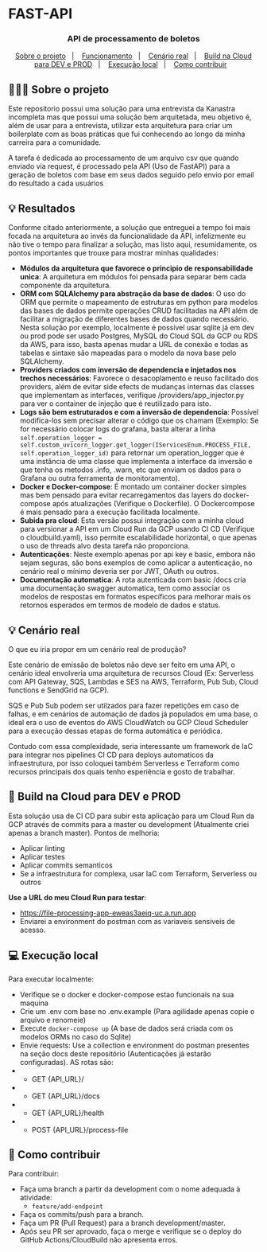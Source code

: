 # FAST-API

<h3 align="center">
  API de processamento de boletos
</h3>


<p align="center">
  <a href="#-sobre-o-projeto">Sobre o projeto</a>&nbsp;&nbsp;&nbsp;|&nbsp;&nbsp;&nbsp;
  <a href="#-resultados">Funcionamento</a>&nbsp;&nbsp;&nbsp;|&nbsp;&nbsp;&nbsp;
  <a href="#-cenário-real">Cenário real</a>&nbsp;&nbsp;&nbsp;|&nbsp;&nbsp;&nbsp;
  <a href="#-build-na-cloud-para-dev-e-prod">Build na Cloud para DEV e PROD</a>&nbsp;&nbsp;&nbsp;|&nbsp;&nbsp;&nbsp;
  <a href="#-execução-local">Execução local</a>&nbsp;&nbsp;&nbsp;|&nbsp;&nbsp;&nbsp;
  <a href="#-como-contribuir">Como contribuir</a>&nbsp;&nbsp;&nbsp;
</p>

## 💇🏻‍♂️ Sobre o projeto

Este repositorio possui uma solução para uma entrevista da Kanastra incompleta mas que possui uma solução bem arquitetada, meu objetivo é, além de usar para a entrevista, utilizar esta arquitetura para criar um boilerplate com as boas práticas que fui conhecendo ao longo da minha carreira para a comunidade.

A tarefa é dedicada ao processamento de um arquivo csv que quando enviado via request, é processado pela API (Uso de FastAPI) para a geração de boletos com base em seus dados seguido pelo envio por email do resultado a cada usuários

## 💡 Resultados

Conforme citado anteriormente, a solução que entreguei a tempo foi mais focada na arquitetura ao invés da funcionalidade da API, infelizmente eu não tive o tempo para finalizar a solução, mas listo aqui, resumidamente, os pontos importantes que trouxe para mostrar minhas qualidades:

- **Módulos da arquitetura que favorece o principio de responsabilidade unica**: A arquitetura em módulos foi pensada para separar bem cada componente da arquitetura.
- **ORM com SQLAlchemy para abstração da base de dados**: O uso do ORM que permite o mapeamento de estruturas em python para modelos das bases de dados permite operações CRUD facilitadas na API além de facilitar a migração de diferentes bases de dados quando necessário. Nesta solução por exemplo, localmente é possível usar sqlite já em dev ou prod pode ser usado Postgres, MySQL do Cloud SQL da GCP ou RDS da AWS, para isso, basta apenas mudar a URL de conexão e todas as tabelas e sintaxe são mapeadas para o modelo da nova base pelo SQLAlchemy.
- **Providers criados com inversão de dependencia e injetados nos trechos necessários**: Favorece o desacoplamento e reuso facilitado dos providers, além de evitar side efects de mudanças internas das classes que implementam as interfaces, verifique /providers/app_injector.py para ver o container de injeção que é reutilizado para isto.
- **Logs são bem estruturados e com a inversão de dependencia**: Possível modifica-los sem precisar alterar o código que os chamam (Exemplo: Se for necessário colocar logs do grafana, basta alterar a linha `self.operation_logger = self.custom_uvicorn_logger.get_logger(IServicesEnum.PROCESS_FILE, self.operation_logger_id)` para retornar um operation_logger que é uma instância de uma classe que implementa a interface da inversão e que tenha os metodos .info, .warn, etc que enviam os dados para o Grafana ou outra ferramenta de monitoramento).
- **Docker e Docker-compose**: É montado um container docker simples mas bem pensado para evitar recarregamentos das layers do docker-compose após atualizações (Verifique o Dockerfile). O Dockercompose é mais pensado para a execução facilitada localmente.
- **Subida pra cloud**: Esta versão possui integração com a minha cloud para versionar a API em um Cloud Run da GCP usando CI CD (Verifique o cloudbuild.yaml), isso permite escalabilidade horizontal, o que apenas o uso de threads alvo desta tarefa não proporciona.
- **Autenticações**: Neste exemplo apenas por api key e basic, embora não sejam seguras, são bons exemplos de como aplicar a autenticação, no cenário real o mínimo deveria ser por JWT, OAuth ou outros.
- **Documentação automatica**: A rota autenticada com basic /docs cria uma documentação swagger automatica, tem como associar os modelos de respostas em formatos específicos para melhorar mais os retornos esperados em termos de modelo de dados e status.

## 💡 Cenário real

O que eu iria propor em um cenário real de produção?

Este cenário de emissão de boletos não deve ser feito em uma API, o cenário ideal envolveria uma arquitetura de recursos Cloud (Ex: Serverless com API Gateway, SQS, Lambdas e SES na AWS, Terraform, Pub Sub, Cloud functions e SendGrid na GCP). 

SQS e Pub Sub podem ser utilzados para fazer repetições em caso de falhas, e em cenários de automação de dados já populados em uma base, o ideal era o uso de eventos do AWS CloudWatch ou GCP Cloud Scheduler para a execução dessas etapas de forma automática e periódica.

Contudo com essa complexidade, seria interessante um framework de IaC para integrar nos pipelines CI CD para deploys automaticos da infraestrutura, por isso coloquei também Serverless e Terraform como recursos principais dos quais tenho esperiência e gosto de trabalhar.

## 📜 Build na Cloud para DEV e PROD

Esta solução usa de CI CD para subir esta aplicação para um Cloud Run da GCP através de commits para a master ou development (Atualmente criei apenas a branch master). Pontos de melhoria:
- Aplicar linting
- Aplicar testes
- Aplicar commits semanticos
- Se a infraestrutura for complexa, usar IaC com Terraform, Serverless ou outros

**Use a URL do meu Cloud Run para testar**:
- https://file-processing-app-eweas3aeiq-uc.a.run.app
- Enviarei a environment do postman com as variaveis sensiveis de acesso.

## 💻 Execução local

Para executar localmente:
- Verifique se o docker e docker-compose estao funcionais na sua maquina
- Crie um .env com base no .env.example (Para agilidade apenas copie o arquivo e renomeie)
- Execute `docker-compose up` (A base de dados será criada com os modelos ORMs no caso do Sqlite)
- Envie requests: Use a collection e environment do postman presentes na seção docs deste repositório (Autenticações já estarão configuradas). AS rotas são:
- - GET {API_URL}/
- - GET {API_URL}/docs
- - GET {API_URL}/health
- - POST {API_URL}/process-file

## 🤔 Como contribuir

Para contribuir:
- Faça uma branch a partir da development com o nome adequada à atividade:
  - ```feature/add-endpoint```
- Faça os commits/push para a branch.
- Faça um PR (Pull Request) para a branch development/master.
- Após seu PR ser aprovado, faça o merge e verifique se o deploy do GitHub Actions/CloudBuild não apresenta erros.